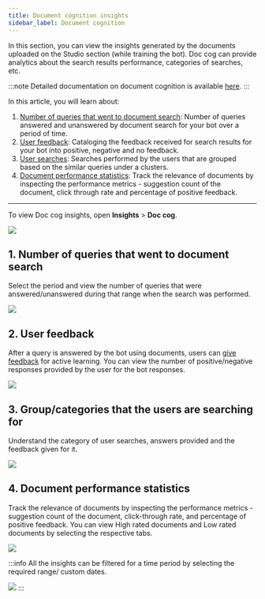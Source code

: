 ```yaml
---
title: Document cognition insights 
sidebar_label: Document cognition
---
```


In this section, you can view the insights generated by the documents uploaded on the Studio section (while training the bot). Doc cog can provide analytics about the search results performance, categories of searches, etc. 

:::note
Detailed documentation on document cognition is available [here](https://docs.yellow.ai/docs/platform_concepts/studio/train/what-is-document-cognition). 
:::

In this article, you will learn about: 
1. [Number of queries that went to document search](#ds): Number of queries answered and unanswered by document search for your bot over a period of time.
2. [User feedback](#uf): Cataloging the feedback received for search results for your bot into positive, negative and no feedback.
3. [User searches](#us): Searches performed by the users that are grouped based on the similar queries under a clusters.
4. [Document performance statistics](#ps): Track the relevance of documents by inspecting the performance metrics - suggestion count of the document, click through rate and percentage of positive feedback.

---

To view Doc cog insights, open **Insights** > **Doc cog**. 

![](https://i.imgur.com/QrFmAwy.png)

## <a name="ds"></a> 1. Number of queries that went to document search

Select the period and view the number of queries that were answered/unanswered during that range when the search was performed. 

![](https://i.imgur.com/gxlSI3I.png)

## <a name="uf"></a> 2. User feedback

After a query is answered by the bot using documents, users can [give feedback](https://docs.yellow.ai/docs/platform_concepts/studio/train/what-is-document-cognition#4-active-learning) for active learning. You can view the number of positive/negative responses provided by the user for the bot responses.

![](https://i.imgur.com/F0eLmNn.png)

## <a name="us"></a> 3. Group/categories that the users are searching for

Understand the category of user searches, answers provided and the feedback given for it. 

![](https://i.imgur.com/l8fsOUS.png)

## <a name="ps"></a> 4.  Document performance statistics

Track the relevance of documents by inspecting the performance metrics - suggestion count of the document, click-through rate, and percentage of positive feedback. You can view High rated documents and Low rated documents by selecting the respective tabs. 

![](https://i.imgur.com/XWzg2DB.png)

:::info
All the insights can be filtered for a time period by selecting the required range/ custom dates.

![](https://i.imgur.com/MoiP3oX.png)
:::
